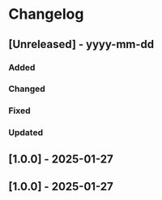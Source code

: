 # Changelog
## [Unreleased] - yyyy-mm-dd

### Added

### Changed

### Fixed

### Updated

## [1.0.0] - 2025-01-27


## [1.0.0] - 2025-01-27
